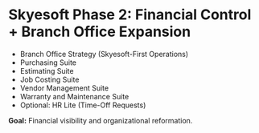 # Skyesoft Phase 2: Financial Control + Branch Office Expansion

- Branch Office Strategy (Skyesoft-First Operations)
- Purchasing Suite
- Estimating Suite
- Job Costing Suite
- Vendor Management Suite
- Warranty and Maintenance Suite
- Optional: HR Lite (Time-Off Requests)

**Goal:** Financial visibility and organizational reformation.